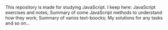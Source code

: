 This repository is made for studying JavaScript. 
I keep here:
JavaScript exercises and notes; 
Summary of some JavaScript methods to understand how they work; 
Summary of varios text-boocks;
My solutions for any tasks and so on... 
